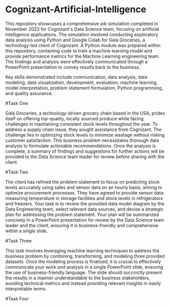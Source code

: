 # Cognizant-Artificial-Intelligence

This repository showcases a comprehensive job simulation completed in November 2023 for Cognizant's Data Science team, focusing on artificial intelligence applications. The simulation involved conducting exploratory data analysis using Python and Google Colab for Gala Groceries, a technology-led client of Cognizant. A Python module was prepared within this repository, containing code to train a machine learning model and provide performance metrics for the Machine Learning engineering team. The findings and analysis were effectively communicated through a PowerPoint presentation to convey results back to the business. 

Key skills demonstrated include communication, data analysis, data modeling, data visualization, development, evaluation, machine learning, model interpretation, problem statement formulation, Python programming, and quality assurance. 


#Task One

Gala Groceries, a technology-driven grocery chain based in the USA, prides itself on offering top-quality, locally sourced produce while facing challenges in maintaining consistent stock levels throughout the year. To address a supply chain issue, they sought assistance from Cognizant. The challenge lies in optimizing stock levels to minimize wastage without risking customer satisfaction. This business problem necessitates thorough data analysis to formulate actionable recommendations. Once the analysis is complete, a summary of findings and suggestions for further actions will be provided to the Data Science team leader for review before sharing with the client.

#Task Two

The client has refined the problem statement to focus on predicting stock levels accurately using sales and sensor data on an hourly basis, aiming to optimize procurement processes. They have agreed to provide sensor data measuring temperature in storage facilities and stock levels in refrigerators and freezers. Your task is to review the provided data model diagram by the Data Engineering team, select relevant data sources, and devise a strategic plan for addressing the problem statement. Your plan will be summarized concisely in a PowerPoint presentation for review by the Data Science team leader and the client, ensuring it is business-friendly and comprehensive within a single slide.

#Task Three

This task involves leveraging machine learning techniques to address the business problem by combining, transforming, and modeling three provided datasets. Once the modeling process is finalized, it is crucial to effectively communicate your work and analysis in a single PowerPoint slide, ensuring the use of business-friendly language. The slide should succinctly present the results in a manner understandable to the business stakeholders, avoiding technical metrics and instead providing relevant insights in easily interpretable terms.

#Task Four


